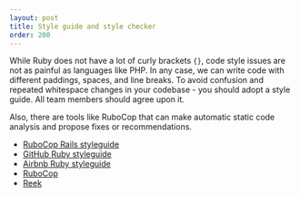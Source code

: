 ```yaml
---
layout: post
title: Style guide and style checker
order: 200
---
```


While Ruby does not have a lot of curly brackets `{}`, code style issues are not as painful as languages like PHP. In any case, we can write code with different paddings, spaces, and line breaks. To avoid confusion and repeated whitespace changes in your codebase - you should adopt a style guide. All team members should agree upon it.

Also, there are tools like RuboCop that can make automatic static code analysis and propose fixes or recommendations.

* [RuboCop Rails styleguide](https://github.com/bbatsov/rails-style-guide)
* [GitHub Ruby styleguide](https://github.com/styleguide/ruby)
* [Airbnb Ruby styleguide](https://github.com/airbnb/ruby)
* [RuboCop](https://github.com/bbatsov/rubocop)
* [Reek](https://github.com/troessner/reek)
